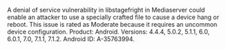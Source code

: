A denial of service vulnerability in libstagefright in Mediaserver could enable an attacker to use a specially crafted file to cause a device hang or reboot. This issue is rated as Moderate because it requires an uncommon device configuration. Product: Android. Versions: 4.4.4, 5.0.2, 5.1.1, 6.0, 6.0.1, 7.0, 7.1.1, 7.1.2. Android ID: A-35763994.